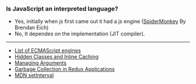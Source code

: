 ### Is JavaScript an interpreted language?

- Yes, initially when js first came out it had a js engine ([SpiderMonkey](https://en.wikipedia.org/wiki/SpiderMonkey) By Brendan Eich)
- No, It dependes on the implementation (JIT compiler).

---

- [List of ECMAScript engines](https://en.wikipedia.org/wiki/List_of_ECMAScript_engines)
- [Hidden Classes and Inline Caching](https://richardartoul.github.io/jekyll/update/2015/04/26/hidden-classes.html)
- [Managing Arguments](https://github.com/petkaantonov/bluebird/wiki/Optimization-killers#3-managing-arguments)
- [Garbage Collection in Redux Applications](https://developers.soundcloud.com/blog/garbage-collection-in-redux-applications)
- [MDN setInterval](https://developer.mozilla.org/en-US/docs/Web/API/setInterval)
